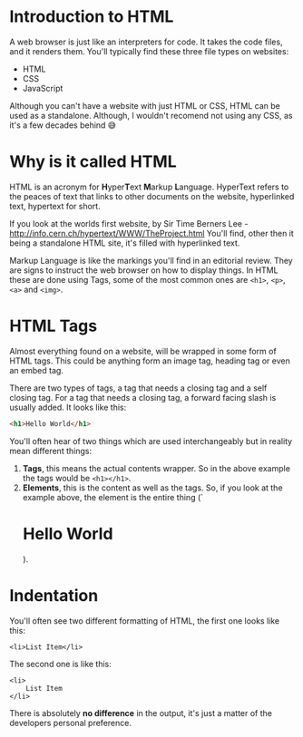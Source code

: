 # Introduction to HTML
A web browser is just like an interpreters for code. It takes the code files, and it renders them. You'll typically find these three file types on websites:
 - HTML
 - CSS
 - JavaScript

Although you can't have a website with just HTML or CSS, HTML can be used as a standalone. Although, I wouldn't recomend not using any CSS, as it's a few decades behind 😅

# Why is it called HTML
HTML is an acronym for **H**yper**T**ext **M**arkup **L**anguage. HyperText refers to the peaces of text that links to other documents on the website, hyperlinked text, hypertext for short.

If you look at the worlds first website, by Sir Time Berners Lee - http://info.cern.ch/hypertext/WWW/TheProject.html
You'll find, other then it being a standalone HTML site, it's filled with hyperlinked text.

Markup Language is like the markings you'll find in an editorial review. They are signs to instruct the web browser on how to display things. In HTML these are done using Tags, some of the most common ones are `<h1>`, `<p>`, `<a>` and `<img>`.

# HTML Tags
Almost everything found on a website, will be wrapped in some form of HTML tags. This could be anything form an image tag, heading tag or even an embed tag.

There are two types of tags, a tag that needs a closing tag and a self closing tag. For a tag that needs a closing tag, a forward facing slash is usually added. It looks like this:
```html
<h1>Hello World</h1>
```

You'll often hear of two things which are used interchangeably but in reality mean different things:
1. **Tags**, this means the actual contents wrapper. So in the above example the tags would be `<h1></h1>`.
2. **Elements**, this is the content as well as the tags. So, if you look at the example above, the element is the entire thing (`<h1>Hello World</h1>).

# Indentation
You'll often see two different formatting of HTML, the first one looks like this:
```
<li>List Item</li>
```
The second one is like this:
```
<li>
    List Item
</li>
```
There is absolutely **no difference** in the output, it's just a matter of the developers personal preference.